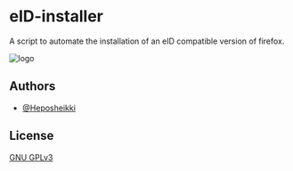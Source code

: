 
# eID-installer

A script to automate the installation of an eID compatible version of firefox.





![logo](https://www.id.ee/wp-content/uploads/2022/02/eid_logo_cmyk.png)


## Authors

- [@Heposheikki](https://www.github.com/heposheikki)


## License

[GNU GPLv3 ](https://choosealicense.com/licenses/gpl-3.0/)

